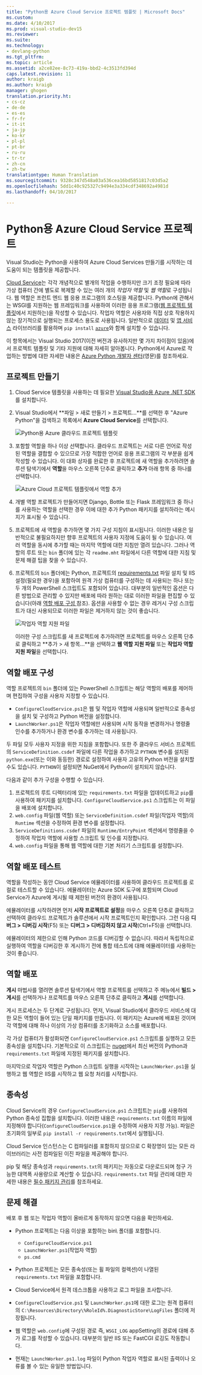 ```yaml
---
title: "Python용 Azure Cloud Service 프로젝트 템플릿 | Microsoft Docs"
ms.custom: 
ms.date: 4/10/2017
ms.prod: visual-studio-dev15
ms.reviewer: 
ms.suite: 
ms.technology:
- devlang-python
ms.tgt_pltfrm: 
ms.topic: article
ms.assetid: a2ce82ee-8c73-419a-bbd2-4c3513fd394d
caps.latest.revision: 11
author: kraigb
ms.author: kraigb
manager: ghogen
translation.priority.ht:
- cs-cz
- de-de
- es-es
- fr-fr
- it-it
- ja-jp
- ko-kr
- pl-pl
- pt-br
- ru-ru
- tr-tr
- zh-cn
- zh-tw
translationtype: Human Translation
ms.sourcegitcommit: 9328c347d548a03a536cea16bd5851817c03d5a2
ms.openlocfilehash: 5dd1c40c925327c9494e3a334cdf348692a4981d
ms.lasthandoff: 04/10/2017

---
```


# <a name="azure-cloud-service-projects-for-python"></a>Python용 Azure Cloud Service 프로젝트

Visual Studio는 Python을 사용하여 Azure Cloud Services 만들기를 시작하는 데 도움이 되는 템플릿을 제공합니다.

[Cloud Service](http://go.microsoft.com/fwlink/?LinkId=306052)는 각각 개념적으로 별개의 작업을 수행하지만 크기 조정 필요에 따라 가상 컴퓨터 간에 별도로 복제할 수 있는 여러 개의 *작업자 역할* 및 *웹 역할*로 구성됩니다. 웹 역할은 프런트 엔드 웹 응용 프로그램의 호스팅을 제공합니다. Python에 관해서는 WSGI를 지원하는 웹 프레임워크를 사용하여 이러한 응용 프로그램([웹 프로젝트 템플릿](template-web.md)에서 지원하는)을 작성할 수 있습니다. 작업자 역할은 사용자와 직접 상호 작용하지 않는 장기적으로 실행되는 프로세스 용도로 사용됩니다. 일반적으로 [데이터](http://go.microsoft.com/fwlink/?LinkId=401571) 및 [앱 서비스](http://go.microsoft.com/fwlink/?LinkId=401572) 라이브러리를 활용하며 `pip install`&nbsp;[`azure`](http://pypi.org/project/azure)와 함께 설치할 수 있습니다.

이 항목에서는 Visual Studio 2017(이전 버전과 유사하지만 몇 가지 차이점이 있음)에서 프로젝트 템플릿 및 기타 지원에 대해 자세히 알아봅니다. Python에서 Azure로 작업하는 방법에 대한 자세한 내용은 [Azure Python 개발자 센터](http://go.microsoft.com/fwlink/?linkid=254360)(영문)를 참조하세요.

## <a name="create-a-project"></a>프로젝트 만들기

1. Cloud Service 템플릿을 사용하는 데 필요한 [Visual Studio용 Azure .NET SDK](https://www.visualstudio.com/vs/azure-tools/)를 설치합니다.
1. Visual Studio에서 **파일 > 새로 만들기 > 프로젝트...**를 선택한 후 "Azure Python"을 검색하고 목록에서 **Azure Cloud Service**를 선택합니다.

    ![Python용 Azure 클라우드 프로젝트 템플릿](~/docs/python/media/template-azure-cloud-project.png)

1. 포함할 역할을 하나 이상 선택합니다. 클라우드 프로젝트는 서로 다른 언어로 작성된 역할을 결합할 수 있으므로 가장 적합한 언어로 응용 프로그램의 각 부분을 쉽게 작성할 수 있습니다. 이 대화 상자를 완료한 후 프로젝트에 새 역할을 추가하려면 솔루션 탐색기에서 **역할**을 마우스 오른쪽 단추로 클릭하고 **추가** 아래 항목 중 하나를 선택합니다.

    ![Azure Cloud 프로젝트 템플릿에서 역할 추가](~/docs/python/media/template-azure-cloud-service-project-wizard.png)

1. 개별 역할 프로젝트가 만들어지면 Django, Bottle 또는 Flask 프레임워크 중 하나를 사용하는 역할을 선택한 경우 이에 대한 추가 Python 패키지를 설치하라는 메시지가 표시될 수 있습니다.

1. 프로젝트에 새 역할을 추가하면 몇 가지 구성 지침이 표시됩니다. 이러한 내용은 일반적으로 불필요하지만 향후 프로젝트의 사용자 지정에 도움이 될 수 있습니다. 여러 역할을 동시에 추가할 때는 마지막 역할에 대한 지침만 열려 있습니다. 그러나 역할의 루트 또는 `bin` 폴더에 있는 각 `readme.mht` 파일에서 다른 역할에 대한 지침 및 문제 해결 팁을 찾을 수 있습니다.

1. 프로젝트의 `bin` 폴더에는 Python, 프로젝트의 [requirements.txt](#dependencies) 파일 설치 및 IIS 설정(필요한 경우)을 포함하여 원격 가상 컴퓨터를 구성하는 데 사용되는 하나 또는 두 개의 PowerShell 스크립트도 포함되어 있습니다. 대부분의 일반적인 옵션은 다른 방법으로 관리할 수 있지만 배포에 따라 원하는 대로 이러한 파일을 편집할 수 있습니다(아래 [역할 배포 구성 ](#configuring-role-deployment) 참조). 옵션을 사용할 수 없는 경우 레거시 구성 스크립트가 대신 사용되므로 이러한 파일은 제거하지 않는 것이 좋습니다.

    ![작업자 역할 지원 파일](~/docs/python/media/template-azure-cloud-service-worker-role-support-files.png)

    이러한 구성 스크립트를 새 프로젝트에 추가하려면 프로젝트를 마우스 오른쪽 단추로 클릭하고 **추가 > 새 항목...**을 선택하고 **웹 역할 지원 파일** 또는 **작업자 역할 지원 파일**을 선택합니다.
   

## <a name="configuring-role-deployment"></a>역할 배포 구성

역할 프로젝트의 `bin` 폴더에 있는 PowerShell 스크립트는 해당 역할의 배포를 제어하며 편집하여 구성을 사용자 지정할 수 있습니다.

- `ConfigureCloudService.ps1`은 웹 및 작업자 역할에 사용되며 일반적으로 종속성을 설치 및 구성하고 Python 버전을 설정합니다.
- `LaunchWorker.ps1`은 작업자 역할에만 사용되며 시작 동작을 변경하거나 명령줄 인수를 추가하거나 환경 변수를 추가하는 데 사용됩니다.

두 파일 모두 사용자 지정을 위한 지침을 포함합니다. 또한 주 클라우드 서비스 프로젝트의 `ServiceDefinition.csdef` 파일에 다른 작업을 추가하고 `PYTHON` 변수를 설치된 `python.exe`(또는 이와 동등한) 경로로 설정하여 사용자 고유의 Python 버전을 설치할 수도 있습니다. `PYTHON`이 설정되면 NuGet에서 Python이 설치되지 않습니다.

다음과 같이 추가 구성을 수행할 수 있습니다.

1. 프로젝트의 루트 디렉터리에 있는 `requirements.txt` 파일을 업데이트하고 `pip`를 사용하여 패키지를 설치합니다. `ConfigureCloudService.ps1` 스크립트는 이 파일을 배포에 설치합니다.
1. `web.config` 파일(웹 역할) 또는 `ServiceDefinition.csdef` 파일(작업자 역할)의 `Runtime` 섹션을 수정하여 환경 변수를 설정합니다.
1. `ServiceDefinitions.csdef` 파일의 `Runtime/EntryPoint` 섹션에서 명령줄을 수정하여 작업자 역할에 사용할 스크립트 및 인수를 지정합니다.
1. `web.config` 파일을 통해 웹 역할에 대한 기본 처리기 스크립트를 설정합니다.

## <a name="testing-role-deployment"></a>역할 배포 테스트

역할을 작성하는 동안 Cloud Service 에뮬레이터를 사용하여 클라우드 프로젝트를 로컬로 테스트할 수 있습니다. 에뮬레이터는 Azure SDK 도구에 포함되며 Cloud Service가 Azure에 게시될 때 제한된 버전의 환경이 사용됩니다.

에뮬레이터를 시작하려면 먼저 **시작 프로젝트로 설정**을 마우스 오른쪽 단추로 클릭하고 선택하여 클라우드 프로젝트가 솔루션에서 시작 프로젝트인지 확인합니다. 그런 다음 **디버그 > 디버깅 시작**(F5) 또는 **디버그 > 디버깅하지 않고 시작**(Ctrl+F5)을 선택합니다.

에뮬레이터의 제한으로 인해 Python 코드를 디버깅할 수 없습니다. 따라서 독립적으로 실행하여 역할을 디버깅한 후 게시하기 전에 통합 테스트에 대해 에뮬레이터를 사용하는 것이 좋습니다.


## <a name="deploying-a-role"></a>역할 배포

**게시** 마법사를 열려면 솔루션 탐색기에서 역할 프로젝트를 선택하고 주 메뉴에서 **빌드 > 게시**를 선택하거나 프로젝트를 마우스 오른쪽 단추로 클릭하고 **게시**를 선택합니다.

게시 프로세스는 두 단계로 구성됩니다. 먼저, Visual Studio에서 클라우드 서비스에 대한 모든 역할이 들어 있는 단일 패키지를 만듭니다. 이 패키지는 Azure에 배포된 것이며 각 역할에 대해 하나 이상의 가상 컴퓨터를 초기화하고 소스를 배포합니다.

각 가상 컴퓨터가 활성화되면 `ConfigureCloudService.ps1` 스크립트를 실행하고 모든 종속성을 설치합니다. 기본적으로 이 스크립트는 [nuget](https://www.nuget.org/packages?q=Tags%3A%22python%22+Authors%3A%22Python+Software+Foundation%22)에서 최신 버전의 Python과 `requirements.txt` 파일에 지정된 패키지를 설치합니다. 

마지막으로 작업자 역할은 Python 스크립트 실행을 시작하는 `LaunchWorker.ps1`을 실행하고 웹 역할은 IIS를 시작하고 웹 요청 처리를 시작합니다.


## <a name="dependencies"></a>종속성

Cloud Service의 경우 `ConfigureCloudService.ps1` 스크립트는 `pip`를 사용하여 Python 종속성 집합을 설치합니다. 이러한 내용은 `requirements.txt` 이름의 파일에 지정해야 합니다(`ConfigureCloudService.ps1`을 수정하여 사용자 지정 가능). 파일은 초기화의 일부로 `pip install -r requirements.txt`에서 실행됩니다.

Cloud Service 인스턴스는 C 컴파일러를 포함하지 않으므로 C 확장명이 있는 모든 라이브러리는 사전 컴파일된 이진 파일을 제공해야 합니다.

pip 및 해당 종속성과 `requirements.txt`의 패키지는 자동으로 다운로드되며 청구 가능한 대역폭 사용량으로 계산할 수 있습니다. `requirements.txt` 파일 관리에 대한 자세한 내용은 [필수 패키지 관리](python-environments.md#managing-required-packages)를 참조하세요.

## <a name="troubleshooting"></a>문제 해결

배포 후 웹 또는 작업자 역할이 올바르게 동작하지 않으면 다음을 확인하세요.

- Python 프로젝트는 다음 이상을 포함하는 bin\ 폴더를 포함합니다.
    - `ConfigureCloudService.ps1`
    - `LaunchWorker.ps1`(작업자 역할)
    - `ps.cmd`

- Python 프로젝트는 모든 종속성(또는 휠 파일의 컬렉션)이 나열된 `requirements.txt` 파일을 포함합니다.
- Cloud Service에서 원격 데스크톱을 사용하고 로그 파일을 조사합니다.
- `ConfigureCloudService.ps1` 및 `LaunchWorker.ps1`에 대한 로그는 원격 컴퓨터의 `C:\Resources\Directory\%RoleId%.DiagnosticStore\LogFiles` 폴더에 저장됩니다.
- 웹 역할은 `web.config`에 구성된 경로 즉, `WSGI_LOG` appSetting의 경로에 대해 추가 로그를 작성할 수 있습니다. 대부분의 일반 IIS 또는 FastCGI 로깅도 작동합니다.
- 현재는 `LaunchWorker.ps1.log` 파일이 Python 작업자 역할로 표시된 출력이나 오류를 볼 수 있는 유일한 방법입니다.

